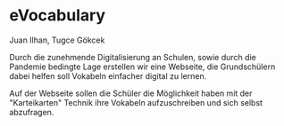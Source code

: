 # eVocabulary

Juan Ilhan, Tugce Gökcek 

Durch die zunehmende Digitalisierung an Schulen, sowie durch die Pandemie bedingte Lage erstellen wir eine Webseite, die Grundschülern dabei helfen soll Vokabeln einfacher digital zu lernen.

Auf der Webseite sollen die Schüler die Möglichkeit haben mit der "Karteikarten" Technik ihre Vokabeln aufzuschreiben und sich selbst abzufragen.

